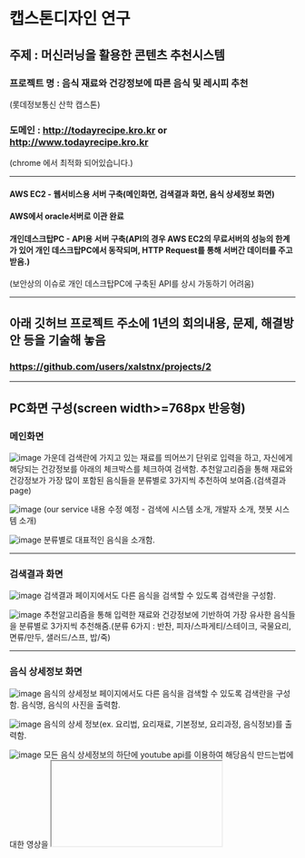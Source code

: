 # 캡스톤디자인 연구

## 주제 : 머신러닝을 활용한 콘텐츠 추천시스템
### 프로젝트 명 : 음식 재료와 건강정보에 따른 음식 및 레시피 추천
(롯데정보통신 산학 캡스톤)

### 도메인 : http://todayrecipe.kro.kr or http://www.todayrecipe.kro.kr
(chrome 에서 최적화 되어있습니다.)

---

#### AWS EC2 - 웹서비스용 서버 구축(메인화면, 검색결과 화면, 음식 상세정보 화면) 
#### AWS에서 oracle서버로 이관 완료
#### 개인데스크탑PC - API용 서버 구축(API의 경우 AWS EC2의 무료서버의 성능의 한계가 있어 개인 데스크탑PC에서 동작되며, HTTP Request를 통해 서버간 데이터를 주고 받음.)
(보안상의 이슈로 개인 데스크탑PC에 구축된 API를 상시 가동하기 어려움)

---

## 아래 깃허브 프로젝트 주소에 1년의 회의내용, 문제, 해결방안 등을 기술해 놓음
### https://github.com/users/xalstnx/projects/2

---

## PC화면 구성(screen width>=768px 반응형)
### 메인화면
![image](https://user-images.githubusercontent.com/22045179/114431281-48c60b80-9bfa-11eb-8801-c1c29ea0efc9.png)
가운데 검색란에 가지고 있는 재료를 띄어쓰기 단위로 입력을 하고, 자신에게 해당되는 건강정보를 아래의 체크박스를 체크하여 검색함.
추천알고리즘을 통해 재료와 건강정보가 가장 많이 포함된 음식들을 분류별로 3가지씩 추천하여 보여줌.(검색결과 page)

![image](https://user-images.githubusercontent.com/22045179/114431378-66937080-9bfa-11eb-920b-cb9cec80ea4c.png)
(our service 내용 수정 예정 - 검색에 시스템 소개, 개발자 소개, 챗봇 시스템 소개)

![image](https://user-images.githubusercontent.com/22045179/114431480-7d39c780-9bfa-11eb-9439-08fff6f83ede.png)
분류별로 대표적인 음식을 소개함.

---

### 검색결과 화면
![image](https://user-images.githubusercontent.com/22045179/114432287-7bbccf00-9bfb-11eb-961a-b243f6f24f26.png)
검색결과 페이지에서도 다른 음식을 검색할 수 있도록 검색란을 구성함.

![image](https://user-images.githubusercontent.com/22045179/114432439-a870e680-9bfb-11eb-8ccf-3a5c24f5ea06.png)
추천알고리즘을 통해 입력한 재료와 건강정보에 기반하여 가장 유사한 음식들을 분류별로 3가지씩 추천해줌.(분류 6가지 : 반찬, 피자/스파게티/스테이크, 국물요리, 면류/만두, 샐러드/스프, 밥/죽)

---

### 음식 상세정보 화면
![image](https://user-images.githubusercontent.com/22045179/114432865-1ae1c680-9bfc-11eb-8ed3-e5f8f814e169.png)
음식의 상세정보 페이지에서도 다른 음식을 검색할 수 있도록 검색란을 구성함.
음식명, 음식의 사진을 출력함.

![image](https://user-images.githubusercontent.com/22045179/114432994-42389380-9bfc-11eb-809c-0a7e0e45639a.png)
음식의 상세 정보(ex. 요리법, 요리재료, 기본정보, 요리과정, 음식정보)를 출력함.

![image](https://user-images.githubusercontent.com/22045179/114433243-8f1c6a00-9bfc-11eb-9ae9-7b264cc2973f.png)
모든 음식 상세정보의 하단에 youtube api를 이용하여 해당음식 만드는법에 대한 영상을 <iframe>으로 출력.
  
---

### 챗봇
재료의 상세 위주의 챗봇 시스템
재료에 대하여 자세히 알고 싶은 내용을 질문하면 NLP를 이용하여 질문의 핵심 재료를 찾고 미리 구성된 DB에 해당 재료가 있으면 DB의 문단에서 MRC를 이용하여 질문에 대한 답을 추론하여 사용자에게 출력하고, 미리 구성된 DB에 없다면 WIKIQA API를 이용하여 위키백과에서 답을 추론함.(사용된 open api : https://aiopen.etri.re.kr/)

![image](https://user-images.githubusercontent.com/22045179/114434760-54b3cc80-9bfe-11eb-9a8c-fe2c1fdf8da4.png)
우측 하단의 챗봇 버튼을 클릭하면 챗봇을 채팅방을 열 수 있음.
많은 홈페이지들이 챗봇버튼을 우측 하단에 위치시켰기 때문에 이 프로젝트에도 우측 하단에 자리함.(화면 스크롤시 우측 하단 위치에 고정되어 위치하여 있음)
X버튼 클릭시 채팅방 사라짐.

![image](https://user-images.githubusercontent.com/22045179/114434901-83ca3e00-9bfe-11eb-891d-294f7df82671.png)
NLP와 MRC를 이용하였기 때문에 질문의 형식을 다양하게 할 수 있음. (EX. 감자의 보관법은? | 감자 보관법은 뭐야? | 감자 보관법 | 감자 보관하는 방법알려줘 등등)

![image](https://user-images.githubusercontent.com/22045179/114435595-4ade9900-9bff-11eb-8609-7d8def71ccce.png)
채팅방의 형식으로 사용자가 한 질문과 그에 대한 대답을 출력함.

![image](https://user-images.githubusercontent.com/22045179/114435710-6fd30c00-9bff-11eb-9752-475fee5fe0c5.png)
채팅방처럼 계속하여 질문 할 수 있고, 전에 질문한 것들과 답들을 스크롤하여 볼 수 있음.

---

## 모바일화면 구성(screen width<=767px 반응형)
### 메인화면
![image](https://user-images.githubusercontent.com/22045179/114436658-8f1e6900-9c00-11eb-9761-d3cf5bd110de.png)
![image](https://user-images.githubusercontent.com/22045179/114436700-9e9db200-9c00-11eb-8e17-7298b70ec5e2.png)
![image](https://user-images.githubusercontent.com/22045179/114436749-ae1cfb00-9c00-11eb-89be-dbdb674d9049.png)

---

### 검색결과 화면
![image](https://user-images.githubusercontent.com/22045179/114436934-e4f31100-9c00-11eb-8ed7-35feac35a275.png)
![image](https://user-images.githubusercontent.com/22045179/114436978-f0463c80-9c00-11eb-9206-f3e89daedba7.png)

---

### 음식 상세정보 화면
![image](https://user-images.githubusercontent.com/22045179/114437040-03590c80-9c01-11eb-8698-bae8a6b39805.png)
![image](https://user-images.githubusercontent.com/22045179/114437084-0f44ce80-9c01-11eb-94f2-b1a76a246aa7.png)
![image](https://user-images.githubusercontent.com/22045179/114437137-1bc92700-9c01-11eb-9403-bb71fa5dee5b.png)

---

### 챗봇
![image](https://user-images.githubusercontent.com/22045179/114437313-5632c400-9c01-11eb-9a9b-43f2ada11a5b.png)

---

## API
### 추천알고리즘 API
![image](https://user-images.githubusercontent.com/22045179/114438748-1ec51700-9c03-11eb-8c15-f616b1939dbd.png)
사용자가 검색을 하면 추천알고리즘 API 서버에 검색 내역이 기록됨.

![image](https://user-images.githubusercontent.com/22045179/114438964-62b81c00-9c03-11eb-85ab-31cee76ce3cb.png)
(bad : 건강정보 체크박스를 선택하지 않은 경우, good : 건강정보 체크박스를 선택한 경우)
(흰박스의 경우 ip주소가 쓰여져 있어 가림)

---

### 실시간 음식 상세정보 크롤링, YOUTUBE관련 동영상 검색 API
![image](https://user-images.githubusercontent.com/22045179/114439532-0a354e80-9c04-11eb-8499-66eb0b081433.png)
검색결과 페이지에서 상세정보를 알고자 하는 음식명을 누르면 상세정보 페이지로 이동되면서 API호출
API호출시 해당 음식의 ID값으로 네이버 지식백과에서 내용 크롤링 후 사용자에게 출력
![image](https://user-images.githubusercontent.com/22045179/114440679-62b91b80-9c05-11eb-9358-183aa3744569.png)
(흰박스의 경우 ip주소가 쓰여져 있어 가림)

![image](https://user-images.githubusercontent.com/22045179/114439973-90519500-9c04-11eb-8b2e-fee6745479eb.png)
![image](https://user-images.githubusercontent.com/22045179/114440007-99426680-9c04-11eb-8b66-bcfba1e6d049.png)
![image](https://user-images.githubusercontent.com/22045179/114440471-271e5180-9c05-11eb-9d5e-a54164c52782.png)

![image](https://user-images.githubusercontent.com/22045179/114440038-a1020b00-9c04-11eb-8ceb-d0266adc9149.png)
YOUTUBE 키워드 검색 API를 통해 "음식명+만들기" 로 API에 검색하여 상위의 동영상을 사용자에게 출력

![image](https://user-images.githubusercontent.com/22045179/114440197-cf7fe600-9c04-11eb-9d23-f24feed30a52.png)

---

### 챗봇 API
![image](https://user-images.githubusercontent.com/22045179/114441009-cfccb100-9c05-11eb-9780-62067c8670ee.png)

![image](https://user-images.githubusercontent.com/22045179/114441083-e541db00-9c05-11eb-80aa-597c43e4c928.png)
(흰박스의 경우 ip주소가 쓰여져 있어 가림)

재료에 대하여 자세히 알고 싶은 내용을 질문하면 NLP를 이용하여 질문의 핵심 재료를 찾고 미리 구성된 DB에 해당 재료가 있으면 DB의 문단에서 MRC를 이용하여 질문에 대한 답을 추론하여 사용자에게 출력하고, 미리 구성된 DB에 없다면 WIKIQA API를 이용하여 위키백과에서 답을 추론함.(사용된 open api : https://aiopen.etri.re.kr/)
CMD의 #################    0.903696114115064    ################## => 유사도측정 결과 값
이 값이 0.9이상이면 DB에 사용자가 검색한 재료에 대한 내용이 있음.
0.9이하라면 DB에 해당 내용이 없어 WIKIQA API를 통해 답을 추론함.
